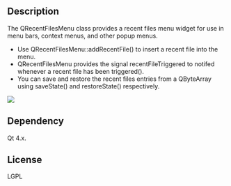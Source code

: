 ## Description

The QRecentFilesMenu class provides a recent files menu widget for use in menu bars, context menus, and other popup menus. 

* Use QRecentFilesMenu::addRecentFile() to insert a recent file into the menu.
* QRecentFilesMenu provides the signal recentFileTriggered to notifed whenever a recent file has been triggered().
* You can save and restore the recent files entries from a QByteArray using saveState() and restoreState() respectively.


<img src="https://raw.github.com/mojocorp/QRecentFilesMenu/master/screen-capture.png" >

## Dependency
Qt 4.x.

## License

LGPL
